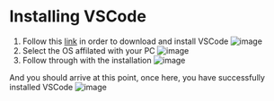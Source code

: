 # **Installing VSCode** 
1. Follow this [link](https://code.visualstudio.com/) in order to download and install VSCode 
![image](https://user-images.githubusercontent.com/127058698/230822340-064d2684-98c2-4f85-8a70-63ea5fdf86f8.png)
2. Select the OS affilated with your PC
![image](https://user-images.githubusercontent.com/127058698/230822141-fff239fb-bbcc-4e6e-a8b4-5aa5844db8f6.png)
3. Follow through with the installation 
![image](https://user-images.githubusercontent.com/127058698/230822608-128bf123-afc8-427e-810e-d2199d110a0d.png)

And you should arrive at this point, once here, you have successfully installed VSCode
![image](https://user-images.githubusercontent.com/127058698/230822701-1bda1b3b-4b0f-4cc5-8cb5-4ad369369d50.png)


